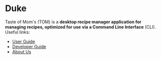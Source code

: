 # Duke
Taste of Mom's (TOM) is a <strong>desktop recipe manager application for managing recipes, optimized for use via a Command Line Interface</strong> (CLI).
Useful links:
* [User Guide](UserGuide.md)
* [Developer Guide](DeveloperGuide.md)
* [About Us](AboutUs.md)
